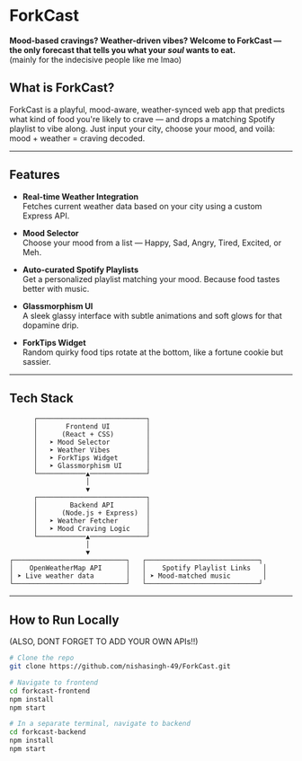 # ForkCast

**Mood-based cravings? Weather-driven vibes? Welcome to ForkCast — the only forecast that tells you what your *soul* wants to eat.**<br>
(mainly for the indecisive people like me lmao)


## What is ForkCast?

ForkCast is a playful, mood-aware, weather-synced web app that predicts what kind of food you're likely to crave — and drops a matching Spotify playlist to vibe along. Just input your city, choose your mood, and voilà: mood + weather = craving decoded.

---

##  Features

- **Real-time Weather Integration**  
  Fetches current weather data based on your city using a custom Express API.

- **Mood Selector**  
  Choose your mood from a list — Happy, Sad, Angry, Tired, Excited, or Meh.

- **Auto-curated Spotify Playlists**  
  Get a personalized playlist matching your mood. Because food tastes better with music.

- **Glassmorphism UI**  
  A sleek glassy interface with subtle animations and soft glows for that dopamine drip.

- **ForkTips Widget**  
  Random quirky food tips rotate at the bottom, like a fortune cookie but sassier.

---


## Tech Stack

          ┌───────────────────────────┐
          │       Frontend UI         │
          │      (React + CSS)        │
          │   ➤ Mood Selector         │
          │   ➤ Weather Vibes         │
          │   ➤ ForkTips Widget       │
          │   ➤ Glassmorphism UI      │
          └────────────▲──────────────┘
                       │
                       ▼
          ┌───────────────────────────┐
          │        Backend API        │
          │      (Node.js + Express)  │
          │   ➤ Weather Fetcher       │
          │   ➤ Mood Craving Logic    │
          └────────────▲──────────────┘
                       │
                       ▼
    ┌────────────────────────────┐   ┌────────────────────────────┐
    │    OpenWeatherMap API      │   │    Spotify Playlist Links   │
    │ ➤ Live weather data        │   │ ➤ Mood-matched music        │
    └────────────────────────────┘   └────────────────────────────┘


---

## How to Run Locally
(ALSO, DONT FORGET TO ADD YOUR OWN APIs!!)

```bash
# Clone the repo
git clone https://github.com/nishasingh-49/ForkCast.git

# Navigate to frontend
cd forkcast-frontend
npm install
npm start

# In a separate terminal, navigate to backend
cd forkcast-backend
npm install
npm start
